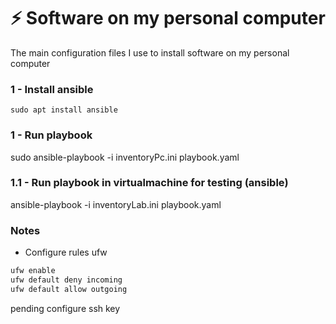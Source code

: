 # ⚡ Software on my personal computer 
The main configuration files I use to install software on my personal computer

### 1 - Install ansible
```
sudo apt install ansible
```
### 1 - Run playbook 
sudo ansible-playbook -i inventoryPc.ini playbook.yaml

### 1.1 - Run playbook in virtualmachine for testing (ansible)
ansible-playbook -i inventoryLab.ini playbook.yaml

### Notes
- Configure rules ufw 
```bash
ufw enable
ufw default deny incoming
ufw default allow outgoing
```
pending configure ssh key 